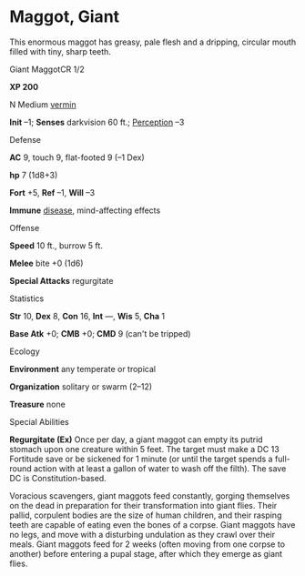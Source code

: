 # Maggot, Giant

This enormous maggot has greasy, pale flesh and a dripping, circular mouth filled with tiny, sharp teeth.

Giant MaggotCR 1/2

**XP 200**

N Medium [vermin](monsters/creatureTypes.md#_vermin)

**Init** –1; **Senses** darkvision 60 ft.; [Perception](additionalMonsters/../skills/perception.md#_perception) –3

Defense

**AC** 9, touch 9, flat-footed 9 (–1 Dex)

**hp** 7 (1d8+3)

**Fort** +5, **Ref** –1, **Will** –3

**Immune** [disease](monsters/universalMonsterRules.md#_disease-(ex-or-su)), mind-affecting effects

Offense

**Speed** 10 ft., burrow 5 ft.

**Melee** bite +0 (1d6)

**Special Attacks** regurgitate

Statistics

**Str** 10, **Dex** 8, **Con** 16, **Int** —, **Wis** 5, **Cha** 1

**Base Atk** +0; **CMB** +0; **CMD** 9 (can't be tripped)

Ecology

**Environment** any temperate or tropical

**Organization** solitary or swarm (2–12)

**Treasure** none

Special Abilities

**Regurgitate (Ex)** Once per day, a giant maggot can empty its putrid stomach upon one creature within 5 feet. The target must make a DC 13 Fortitude save or be sickened for 1 minute (or until the target spends a full-round action with at least a gallon of water to wash off the filth). The save DC is Constitution-based.

Voracious scavengers, giant maggots feed constantly, gorging themselves on the dead in preparation for their transformation into giant flies. Their pallid, corpulent bodies are the size of human children, and their rasping teeth are capable of eating even the bones of a corpse. Giant maggots have no legs, and move with a disturbing undulation as they crawl over their meals. Giant maggots feed for 2 weeks (often moving from one corpse to another) before entering a pupal stage, after which they emerge as giant flies.

